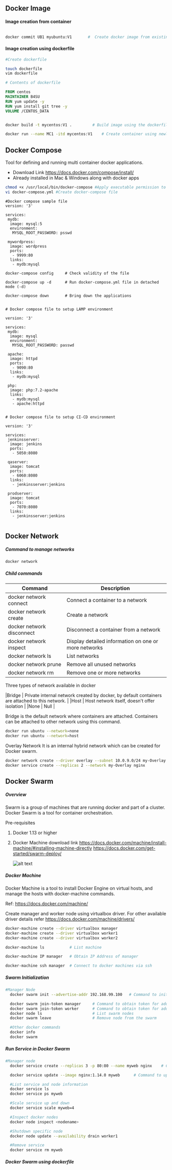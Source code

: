



## Docker Image

#### Image creation from container

```sh

docker commit UB1 myubuntu:V1       #  Create docker image from existing container 'UB1'

```


#### Image creation using dockerfile

```sh
#Create dockerfile

touch dockerfile
vim dockerfile

```

```dockerfile
# Contents of dockerfile

FROM centos
MAINTAINER B4SU
RUN yum update -y
RUN yum install git tree -y
VOLUME /CENTOS_DATA

```

```sh

docker build -t mycentos:V1 .         # Build image using the dockerfile

```

```sh
docker run --name MC1 -itd mycentos:V1    # Create container using newly created image - mycentos:V1
```


## Docker Compose
Tool for defining and running multi container docker applications.
- Download Link https://docs.docker.com/compose/install/
- Already installed in Mac & Windows along with docker apps


```sh
chmod +x /usr/local/bin/docker-compose #Apply executable permission to the binary
vi docker-compose.yml #Create docker-compose file

```

```docker-compose
#Docker compose sample file
version: '3'

services:
 mydb:
  image: mysql:5
  environment:
   MYSQL_ROOT_PASSWORD: psswd

 mywordpress:
  image: wordpress
  ports:
   - 9999:80
  links:
   - mydb:mysql

```

```docker-compose
docker-compose config     # Check validity of the file

docker-compose up -d      # Run docker-compose.yml file in detached mode (-d)

docker-compose down       # Bring down the applications

```

```docker-compose

# Docker compose file to setup LAMP environment

version: '3'

services:
 mydb:
  image: mysql
  environment:
   MYSQL_ROOT_PASSWORD: passwd

 apache:
  image: httpd
  ports:
   - 9090:80
  links:
   - mydb:mysql

 php:
  image: php:7.2-apache
  links:
   - mydb:mysql
   - apache:httpd


# Docker compose file to setup CI-CD environment

version: '3'

services:
 jenkinsserver:
  image: jenkins
  ports:
   - 5050:8080

 qaserver:
  image: tomcat
  ports:
   - 6060:8080
  links:
   - jenkinsserver:jenkins

 prodserver:
  image: tomcat
  ports:
   - 7070:8080
  links:
   - jenkinsserver:jenkins


```


## Docker Network

##### Command to manage networks
```sh
docker network
```


##### Child commands

|Command                   | Description                                             |
|--------------------------|---------------------------------------------------------|
|docker network connect    | Connect a container to a network                        |
|docker network create     | Create a network                                        |
|docker network disconnect | Disconnect a container from a network                   |
|docker network inspect    | Display detailed information on one or more networks    |
|docker network ls         | List networks                                           |
|docker network prune      | Remove all unused networks                              |
|docker network rm         | Remove one or more networks                             |


  Three types of network available in docker

|Bridge | Private internal network created by docker, by default containers are attached to this network. |
|Host   | Host network itself, doesn't offer isolation                                                    |
|None   | Null                                                                                            |

  Bridge is the default network where containers are attached. Containers can be attached to other network using this command.

  ```sh
  docker run ubuntu --network=none
  docker run ubuntu --network=host
  ```

Overlay Network
  It is an internal hybrid network which can be created for Docker swarm.
  ```sh
  docker network create --driver overlay --subnet 10.0.9.0/24 my-Overlay
  docker service create --replicas 2 --network my-Overlay nginx
  ```


## Docker Swarm

##### Overview
Swarm is a group of machines that are running docker and part of a cluster. Docker Swarm is a tool for container orchestration.

Pre-requisites
1. Docker 1.13 or higher
2. Docker Machine download link
    https://docs.docker.com/machine/install-machine/#installing-machine-directly
    https://docs.docker.com/get-started/swarm-deploy/


    ![alt text][logo]

    [logo]: https://docs.docker.com/engine/swarm/images/services-diagram.png "Docker"


##### Docker Machine
Docker Machine is a tool to install Docker Engine on virtual hosts, and manage the hosts with docker-machine commands.

Ref: https://docs.docker.com/machine/


Create manager and worker node using virtualbox driver. For other available driver details refer https://docs.docker.com/machine/drivers/

```sh
docker-machine create --driver virtualbox manager
docker-machine create --driver virtualbox worker1
docker-machine create --driver virtualbox worker2

docker-machine ls           # List machine

docker-machine IP manager   # Obtain IP Address of manager

docker-machine ssh manager  # Connect to docker machines via ssh
```

##### Swarm Initialization

```sh
#Manager Node
  docker swarm init --advertise-addr 192.168.99.100   # Command to initialize docker swarm in this case manager node ip address is 192.168.99.100

  docker swarm join-token manager     # Command to obtain token for adding additional manager node in the swarm
  docker swarm join-token worker      # Command to obtain token for adding worker node in the swarm
  docker node ls                      # List swarm nodes
  docker swarm leave                  # Remove node from the swarm

  #Other docker commands
  docker info
  docker swarm

```  

##### Run Service in Docker Swarm

```sh
#Manager node
  docker service create --replicas 3 -p 80:80 --name myweb nginx    # Creating nginx server named myweb with 3 replicas, accessible at port 80

  docker service update --image nginx:1.14.0 myweb      # Command to update existing service

  #List service and node information
  docker service ls
  docker service ps myweb

  #Scale service up and down
  docker service scale myweb=4

  #Inspect docker nodes
  docker node inspect <nodename>

  #Shutdown specific node
  docker node update --availability drain worker1

  #Remove service
  docker service rm myweb
```


##### Docker Swarm using dockerfile
